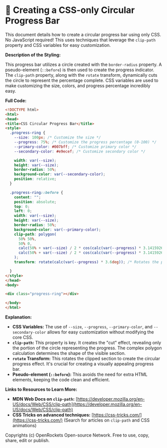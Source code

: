 # 🐞 Creating a CSS-only Circular Progress Bar


This document details how to create a circular progress bar using only CSS.  No JavaScript required! This uses techniques that leverage the `clip-path` property and CSS variables for easy customization.

**Description of the Styling:**

This progress bar utilizes a circle created with the `border-radius` property.  A pseudo-element (`::before`) is then used to create the progress indicator.  The `clip-path` property, along with the `rotate` transform, dynamically cuts the circle to represent the percentage complete. CSS variables are used to make customizing the size, colors, and progress percentage incredibly easy.


**Full Code:**

```html
<!DOCTYPE html>
<html>
<head>
<title>CSS Circular Progress Bar</title>
<style>
  .progress-ring {
    --size: 100px; /* Customize the size */
    --progress: 75%; /* Customize the progress percentage (0-100) */
    --primary-color: #007bff; /* Customize primary color */
    --secondary-color: #e9ecef; /* Customize secondary color */

    width: var(--size);
    height: var(--size);
    border-radius: 50%;
    background-color: var(--secondary-color);
    position: relative;
  }

  .progress-ring::before {
    content: "";
    position: absolute;
    top: 0;
    left: 0;
    width: var(--size);
    height: var(--size);
    border-radius: 50%;
    background-color: var(--primary-color);
    clip-path: polygon(
      50% 50%,
      50% 0,
      calc(50% + var(--size) / 2 * cos(calc(var(--progress) * 3.1415926 / 50))) calc(50% - var(--size) / 2 * sin(calc(var(--progress) * 3.1415926 / 50))),
      calc(50% + var(--size) / 2 * cos(calc(var(--progress) * 3.1415926 / 50))) calc(50% + var(--size) / 2 * sin(calc(var(--progress) * 3.1415926 / 50)))
    );
    transform: rotate(calc(var(--progress) * 3.6deg)); /* Rotates the progress bar */

  }
</style>
</head>
<body>

<div class="progress-ring"></div>

</body>
</html>
```

**Explanation:**

* **CSS Variables:**  The use of `--size`, `--progress`, `--primary-color`, and `--secondary-color` allows for easy customization without modifying the core CSS.
* **`clip-path`:** This property is key. It creates the "cut" effect, revealing only the portion of the circle representing the progress. The complex polygon calculation determines the shape of the visible section.
* **`rotate` Transform:** This rotates the clipped section to create the circular progress effect.  It's crucial for creating a visually appealing progress bar.
* **Pseudo-element (`::before`):**  This avoids the need for extra HTML elements, keeping the code clean and efficient.


**Links to Resources to Learn More:**

* **MDN Web Docs on `clip-path`:** [https://developer.mozilla.org/en-US/docs/Web/CSS/clip-path](https://developer.mozilla.org/en-US/docs/Web/CSS/clip-path)
* **CSS Tricks on advanced techniques:** [https://css-tricks.com/](https://css-tricks.com/) (Search for articles on `clip-path` and CSS animations)


Copyrights (c) OpenRockets Open-source Network. Free to use, copy, share, edit or publish.

